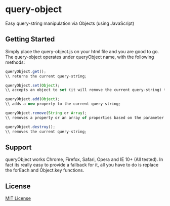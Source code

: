 # query-object

Easy query-string manipulation via Objects (using JavaScript)


## Getting Started

Simply place the query-object.js on your html file and you are good to go.
The query-object operates under queryObject name, with the following methods:

```javascript
queryObject.get();
\\ returns the current query-string;

queryObject.set(Object);
\\ accepts an object to set (it will remove the current query-string) the query-string

queryObject.add(Object);
\\ adds a new property to the current query-string;

queryObject.remove(String or Array);
\\ removes a property or an array of properties based on the parameter.

queryObject.destroy();
\\ removes the current query-string;
```

## Support

queryObject works Chrome, Firefox, Safari, Opera and IE 10+ (All tested).
In fact its really easy to provide a fallback for it, all you have to do is replace the forEach and Object.key functions.

## License

[MIT License](http://mit-license.org/)
